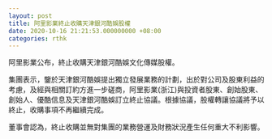 ```yaml
---
layout: post
title: 阿里影業終止收購天津銀河酷娛股權
date: 2020-10-16 21:21:53.000000000 +08:00
categories: rthk
---
```


阿里影業公布，終止收購天津銀河酷娛文化傳媒股權。

集團表示，鑒於天津銀河酷娛提出獨立發展業務的計劃，出於對公司及股東利益的考慮，及經與相關訂約方進一步磋商，阿里影業(浙江)與投資者股東、創始股東、創始人、優酷信息及天津銀河酷娛訂立終止協議。根據協議，股權轉讓協議將予以終止，收購事項不再繼續完成。

董事會認為，終止收購並無對集團的業務營運及財務狀況產生任何重大不利影響。
